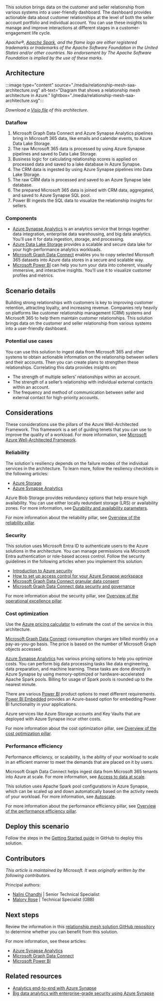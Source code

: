 This solution brings data on the customer and seller relationship from various systems into a user-friendly dashboard. The dashboard provides actionable data about customer relationships at the level of both the seller account portfolio and individual account. You can use these insights to manage and improve interactions at different stages in a customer-engagement life cycle.

*Apache®, [Apache Spark](https://spark.apache.org/), and the flame logo are either registered trademarks or trademarks of the Apache Software Foundation in the United States and/or other countries. No endorsement by The Apache Software Foundation is implied by the use of these marks.*

## Architecture

:::image type="content" source="./media/relationship-mesh-saa-architecture.svg" alt-text="Diagram that shows a relationship mesh architecture in Azure." lightbox="./media/relationship-mesh-saa-architecture.svg":::

*Download a [Visio file](https://arch-center.azureedge.net/relationship-mesh-saa-architecture.vsdx) of this architecture.*

### Dataflow

1. Microsoft Graph Data Connect and Azure Synapse Analytics pipelines bring in Microsoft 365 data, like emails and calendar events, to Azure Data Lake Storage.
2. The raw Microsoft 365 data is processed by using Azure Synapse pipelines and saved to Data Lake Storage.
3. Business logic for calculating relationship scores is applied on processed data and saved to a lake database in Azure Synapse.
4. The CRM data is ingested by using Azure Synapse pipelines into Data Lake Storage.
5. The raw CRM data is processed and saved to an Azure Synapse lake database.
6. The prepared Microsoft 365 data is joined with CRM data, aggregated, and saved to Azure Synapse SQL pool.
7. Power BI ingests the SQL data to visualize the relationship insights for sellers.

### Components

- [Azure Synapse Analytics](https://azure.microsoft.com/services/synapse-analytics) is an analytics service that brings together data integration, enterprise data warehousing, and big data analytics. You'll use it for data ingestion, storage, and processing.
- [Azure Data Lake Storage](https://azure.microsoft.com/services/storage/data-lake-storage) provides a scalable and secure data lake for your high-performance analytics workloads.
- [Microsoft Graph Data Connect](https://azure.microsoft.com/services/graph-data-connect) enables you to copy selected Microsoft 365 datasets into Azure data stores in a secure and scalable way.
- [Microsoft Power BI](https://azure.microsoft.com/en-us/services/developer-tools/power-bi) can help you turn your data into coherent, visually immersive, and interactive insights. You'll use it to visualize customer profiles and metrics.

## Scenario details

Building strong relationships with customers is key to improving customer retention, attracting loyalty, and increasing revenue. Companies rely heavily on platforms like customer relationship management (CRM) systems and Microsoft 365 to help them maintain customer relationships. This solution brings data on the customer and seller relationship from various systems into a user-friendly dashboard. 

### Potential use cases

You can use this solution to ingest data from Microsoft 365 and other systems to obtain actionable information on the relationship between sellers and their accounts. Then you can create plans to strengthen these relationships. Correlating this data provides insights on:

- The strength of multiple sellers’ relationships within an account.
- The strength of a seller’s relationship with individual external contacts within an account.
- The frequency and method of communication between seller and external contact for high-priority accounts.

## Considerations

These considerations use the pillars of the Azure Well-Architected Framework. This framework is a set of guiding tenets that you can use to improve the quality of a workload. For more information, see [Microsoft Azure Well-Architected Framework](/azure/architecture/framework).

### Reliability

The solution's resiliency depends on the failure modes of the individual services in the architecture. To learn more, follow the resiliency checklists in the following articles:

- [Azure Storage](/azure/architecture/checklist/resiliency-per-service#storage)
- [Azure Synapse Analytics](/azure/architecture/checklist/resiliency-per-service#azure-synapse-analytics)

Azure Blob Storage provides redundancy options that help ensure high availability. You can use either locally redundant storage (LRS) or availability zones. For more information, see [Durability and availability parameters](/azure/storage/common/storage-redundancy#durability-and-availability-parameters).

For more information about the reliability pillar, see [Overview of the reliability pillar](/azure/architecture/framework/resiliency/overview).

### Security

This solution uses Microsoft Entra ID to authenticate users to the Azure solutions in the architecture. You can manage permissions via Microsoft Entra authentication or role-based access control. Follow the security guidelines in the following articles when you implement this solution:

- [Introduction to Azure security](/azure/security/fundamentals/overview)
- [How to set up access control for your Azure Synapse workspace](/azure/synapse-analytics/security/how-to-set-up-access-control)
- [Microsoft Graph Data Connect granular data consent](/graph/data-connect-concept-overview#granular-data-consent)
- [Microsoft Graph Data Connect data security and governance](/graph/data-connect-concept-overview#data-security-and-governance)

For more information about the security pillar, see [Overview of the operational excellence pillar](/azure/architecture/framework/devops/overview).

### Cost optimization

Use the [Azure pricing calculator](https://azure.microsoft.com/pricing/calculator) to estimate the cost of the service in this architecture.

[Microsoft Graph Data Connect](https://azure.microsoft.com/pricing/details/graph-data-connect) consumption charges are billed monthly on a pay-as-you-go basis. The price is based on the number of Microsoft Graph objects accessed.

[Azure Synapse Analytics](https://azure.microsoft.com/pricing/details/synapse-analytics) has various pricing options to help you optimize costs. You can perform big data processing tasks like data engineering, data preparation, and machine learning. These tasks are done directly in Azure Synapse by using memory-optimized or hardware-accelerated Apache Spark pools. Billing for usage of Spark pools is rounded up to the nearest minute.

There are various [Power BI](https://powerbi.microsoft.com/pricing) product options to meet different requirements. [Power BI Embedded](https://azure.microsoft.com/pricing/details/power-bi-embedded) provides an Azure-based option for embedding Power BI functionality in your applications.

Azure services like Azure Storage accounts and Key Vaults that are deployed with Azure Synapse incur other costs.

For more information about the cost optimization pillar, see [Overview of the cost optimization pillar](/azure/architecture/framework/cost/overview).

### Performance efficiency

Performance efficiency, or scalability, is the ability of your workload to scale in an efficient manner to meet the demands that are placed on it by users.

Microsoft Graph Data Connect helps ingest data from Microsoft 365 tenants into Azure at scale. For more information, see [Access to data at scale](/graph/data-connect-concept-overview#access-to-data-at-scale).

This solution uses Apache Spark pool configurations in Azure Synapse, which can be scaled up and down automatically based on the activity needs of your workload. For more information, see [Autoscale](/azure/synapse-analytics/spark/apache-spark-pool-configurations#autoscale).

For more information about the performance efficiency pillar, see [Overview of the performance efficiency pillar](/azure/architecture/framework/scalability/overview).

## Deploy this scenario

Follow the steps in the [Getting Started guide](https://github.com/microsoft/Relationship-Mesh-Solution-Accelerator-with-MGDC-and-Azure-Synapse-Analytics#getting-started) in GitHub to deploy this solution.

## Contributors

*This article is maintained by Microsoft. It was originally written by the following contributors.*

Principal authors:

- [Nalini Chandhi](https://www.linkedin.com/in/nalinichandhi) | Senior Technical Specialist
- [Malory Rose](https://www.linkedin.com/in/malory-rose-8aa503135) | Technical Specialist (GBB)

## Next steps

Review the information in this [relationship mesh solution GitHub repository](https://github.com/microsoft/Relationship-Mesh-Solution-Accelerator-with-MGDC-and-Azure-Synapse-Analytics) to determine whether you can benefit from this solution.

For more information, see these articles:

- [Azure Synapse Analytics](/azure/synapse-analytics)
- [Microsoft Graph Data Connect](/graph)
- [Microsoft Power BI](/power-bi)

## Related resources

- [Analytics end-to-end with Azure Synapse](../dataplate2e/data-platform-end-to-end.yml)
- [Big data analytics with enterprise-grade security using Azure Synapse](../../solution-ideas/articles/big-data-analytics-enterprise-grade-security.yml)